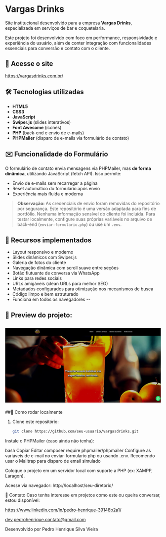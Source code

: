 # Vargas Drinks

Site institucional desenvolvido para a empresa **Vargas Drinks**, especializada em serviços de bar e coquetelaria.

Este projeto foi desenvolvido com foco em performance, responsividade e experiência do usuário, além de conter integração com funcionalidades essenciais para conversão e contato com o cliente.

## 🔗 Acesse o site

https://vargasdrinks.com.br/

## 🛠 Tecnologias utilizadas

- **HTML5**  
- **CSS3**  
- **JavaScript**  
- **Swiper.js** (slides interativos)  
- **Font Awesome** (ícones)  
- **PHP** (back-end e envio de e-mails)  
- **PHPMailer** (disparo de e-mails via formulário de contato)

## ✉️ Funcionalidade do Formulário

O formulário de contato envia mensagens via PHPMailer, mas **de forma dinâmica**, utilizando JavaScript (fetch API). Isso permite:

- Envio de e-mails sem recarregar a página  
- Reset automático do formulário após envio  
- Experiência mais fluida e moderna

> **Observação:** As credenciais de envio foram removidas do repositório por segurança. Este repositório é uma versão adaptada para fins de portfólio. Nenhuma informação sensível do cliente foi incluída. Para testar localmente, configure suas próprias variáveis no arquivo de back-end (`enviar-formulario.php`) ou use um `.env`.

## 📱 Recursos implementados

- Layout responsivo e moderno  
- Slides dinâmicos com Swiper.js
- Galeria de fotos do cliente  
- Navegação dinâmica com scroll suave entre seções  
- Botão flutuante de conversa via WhatsApp  
- Links para redes sociais  
- URLs amigáveis (clean URLs para melhor SEO)  
- Metadados configurados para otimização nos mecanismos de busca  
- Código limpo e bem estruturado
- Funciona em todos os navegadores
--
## 📸 Preview do projeto:
![Preview](./preview.png) 
--
  ##📁 Como rodar localmente
1. Clone este repositório:
   ```bash
   git clone https://github.com/seu-usuario/vargasdrinks.git
  Instale o PHPMailer (caso ainda não tenha):
  
  bash
  Copiar
  Editar
  composer require phpmailer/phpmailer
  Configure as variáveis de e-mail no enviar-formulario.php ou usando .env.
  Recomendo usar o Mailtrap para disparo de email simulado
  
  Coloque o projeto em um servidor local com suporte a PHP (ex: XAMPP, Laragon).
  
  Acesse via navegador: http://localhost/seu-diretorio/
  
  📩 Contato
  Caso tenha interesse em projetos como este ou queira conversar, estou disponível:
  
  https://www.linkedin.com/in/pedro-henrique-39148b2a1/
  
  dev.pedrohenrique.contato@gmail.com
  
  Desenvolvido por Pedro Henrique Silva Vieira
